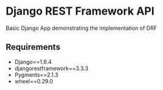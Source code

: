 # Django REST Framework API
Basic Django App demonstrating the implementation of DRF

## Requirements

- Django==1.9.4
- djangorestframework==3.3.3
- Pygments==2.1.3
- wheel==0.29.0
